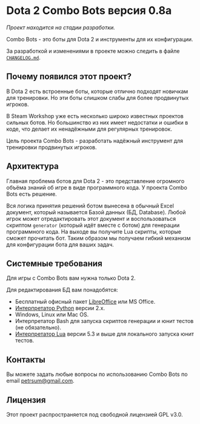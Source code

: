 # Dota 2 Combo Bots версия 0.8a

*Проект находится на стадии разработки.*

Combo Bots - это боты для Dota 2 и инструменты для их конфигурации.

За разработкой и изменениями в проекте можно следить в файле [`CHANGELOG.md`](CHANGELOG.md).

## Почему появился этот проект?

В Dota 2 есть встроенные боты, которые отлично подходят новичкам для тренировки. Но эти боты слишком слабы для более продвинутых игроков.

В Steam Workshop уже есть несколько широко известных проектов сильных ботов. Но большинство из них имеет недостатки и ошибки в коде, что делает их ненадёжными для регулярных тренировок.

Цель проекта Combo Bots - разработать надёжный инструмент для тренировки продвинутых игроков.

## Архитектура

Главная проблема ботов для Dota 2 - это представление огромного объёма знаний об игре в виде программного кода. У проекта Combo Bots есть решение.

Вся логика принятия решений ботом вынесена в обычный Excel документ, который называется Базой данных (БД, Database). Любой игрок может отредактировать этот документ и воспользоваться скриптом `generator` (который идёт вместе с ботом) для генерации программного кода. На выходе вы получите Lua скрипты, которые сможет прочитать бот. Таким образом мы получаем гибкий механизм для конфигурации бота для ваших задач.

## Системные требования

Для игры с Combo Bots вам нужна только Dota 2.

Для редактирования БД вам понадобятся:

* Бесплатный офисный пакет [LibreOffice](https://www.libreoffice.org) или MS Office.
* [Интерпретатор Python](https://www.python.org/downloads) версии 2.x.
* Windows, Linux или Mac OS.
* Интерпретатор Bash для запуска скриптов генерации и юнит тестов (не обязательно).
* [Интерпретатор Lua](https://www.lua.org/download.html) версии 5.3 и выше для локального запуска юнит тестов.

## Контакты

Вы можете задать любые вопросы по использованию Combo Bots по email  petrsum@gmail.com.

## Лицензия

Этот проект распространяется под свободной лицензией GPL v3.0.
